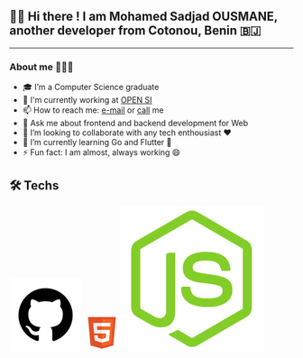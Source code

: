 ## 👋🏾 Hi there ! I am Mohamed Sadjad OUSMANE, another developer from Cotonou, Benin 🇧🇯
---
### About me 👨🏽‍💻 
- 🎓 I’m a Computer Science graduate
- 💼 I'm currently working at [OPEN SI](https://www.opensi.co)
- 📫 How to reach me: [e-mail](mailto:ousmanesadjad@gmail.com) or [call](tel:+22966303593) me
- 💬 Ask me about frontend and backend development for Web
- 👯 I’m looking to collaborate with any tech enthousiast ❤️
- 🌱 I’m currently learning Go and Flutter 🐍
- ⚡ Fun fact: I am almost, always working 😄

## 🛠 Techs
![git](images/git.svg) ![html](images/html.svg)![nodejs](images/node.svg) 

<!---
sadjous/sadjous is a ✨ special ✨ repository because its `README.md` (this file) appears on your GitHub profile.
You can click the Preview link to take a look at your changes.
--->
